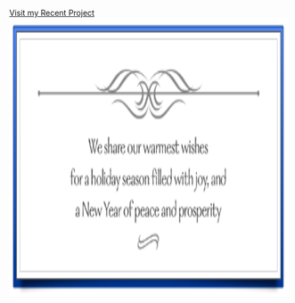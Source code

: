 <a href="home.html">Visit my Recent Project</a>
<img src="material\christmas-cards-verses.png" width="500" height="500"/>
